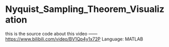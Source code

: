 # Nyquist_Sampling_Theorem_Visualization
this is the source code about this video ——https://www.bilibili.com/video/BV1Qp4y1x72P
Language: MATLAB
